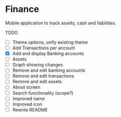 # Finance
Mobile application to track assets, cash and liabilities.

TODO
- [ ] Theme options, unify existing theme
- [ ] Add Transactions per account
- [X] Add and display Banking accounts
- [ ] Assets
- [ ] Graph showing changes
- [ ] Remove and edit banking accounts
- [ ] Remove and edit transactions
- [ ] Remove and edit assets
- [ ] About screen
- [ ] Search functionality (scope?)
- [ ] Improved name
- [ ] Improved icon
- [ ] Rewrite README
